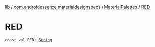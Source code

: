 [lib](../../index.md) / [com.androidessence.materialdesignspecs](../index.md) / [MaterialPalettes](index.md) / [RED](./-r-e-d.md)

# RED

`const val RED: `[`String`](https://kotlinlang.org/api/latest/jvm/stdlib/kotlin/-string/index.html)